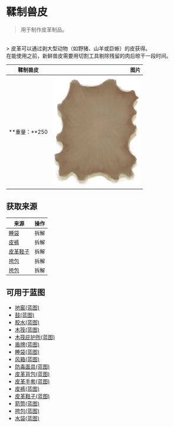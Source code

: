 # 鞣制兽皮  
> 用于制作皮革制品。  
<br>  
> 皮革可以通过剥大型动物（如野猪、山羊或巨蜥）的皮获得。<br>在能使用之前，新鲜兽皮需要用切割工具剔除残留的肉后晾干一段时间。  
  
  鞣制兽皮  |   图片   
 ----  |  ----:   
 **重量：**250  |  <img decoding="async" src="Sprite/HideCured.png" href="a.md" style="max-width:300px;max-height:300px;">   
  
## 获取来源  
来源  |  操作  
----  |  ----  
[睡袋](BedRoll.md)  |  拆解  
[皮裤](LeatherPants.md)  |  拆解  
[皮革鞋子](LeatherShoes.md)  |  拆解  
[挎包](Satchel.md)  |  拆解  
[挎包](SatchelHunter.md)  |  拆解  
## 可用于蓝图  
- [地窖(蓝图)](Bp_Cellar.md)  
- [鼓(蓝图)](Bp_Drum.md)  
- [胶水(蓝图)](Bp_Glue.md)  
- [木筏(蓝图)](Bp_Raft.md)  
- [木筏庇护所(蓝图)](Bp_RaftShelter.md)  
- [盾牌(蓝图)](Bp_Shield.md)  
- [睡袋(蓝图)](Bp_Bedroll.md)  
- [风箱(蓝图)](Bp_Bellows.md)  
- [防毒面具(蓝图)](Bp_GasMask.md)  
- [皮革背包(蓝图)](Bp_LeatherBackpack.md)  
- [皮革手套(蓝图)](Bp_LeatherGloves.md)  
- [皮裤(蓝图)](Bp_LeatherPants.md)  
- [皮革鞋子(蓝图)](Bp_LeatherShoes.md)  
- [箭筒(蓝图)](Bp_Quiver.md)  
- [挎包(蓝图)](Bp_Satchel.md)  
- [水袋(蓝图)](Bp_Waterskin.md)  
  
  

